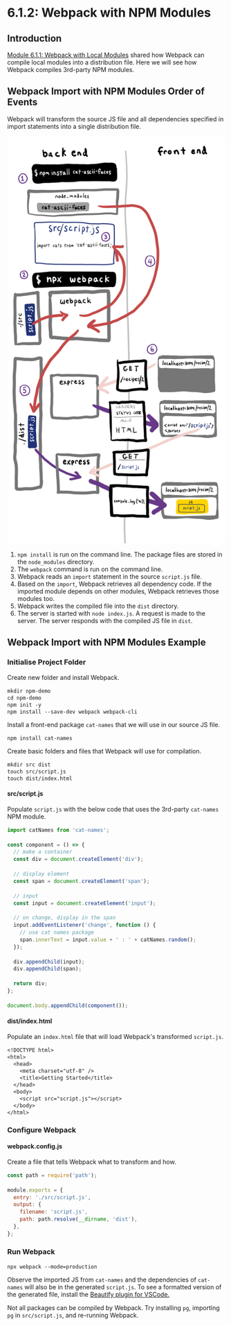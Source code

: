 # 6.1.2: Webpack with NPM Modules

## Introduction

[Module 6.1.1: Webpack with Local Modules](6.1.1-webpack-with-local-modules.md) shared how Webpack can compile local modules into a distribution file. Here we will see how Webpack compiles 3rd-party NPM modules.

## Webpack Import with NPM Modules Order of Events

Webpack will transform the source JS file and all dependencies specified in import statements into a single distribution file.

![](../../.gitbook/assets/webpack-copy-2.jpg)

1. `npm install` is run on the command line. The package files are stored in the `node_modules` directory.
2. The `webpack` command is run on the command line.
3. Webpack reads an `import` statement in the source `script.js` file.
4. Based on the `import`, Webpack retrieves all dependency code. If the imported module depends on other modules, Webpack retrieves those modules too.
5. Webpack writes the compiled file into the `dist` directory.
6. The server is started with `node index.js`. A request is made to the server. The server responds with the compiled JS file in `dist`.

## Webpack Import with NPM Modules Example

### Initialise Project Folder

Create new folder and install Webpack.

```text
mkdir npm-demo
cd npm-demo
npm init -y
npm install --save-dev webpack webpack-cli
```

Install a front-end package `cat-names` that we will use in our source JS file.

```text
npm install cat-names
```

Create basic folders and files that Webpack will use for compilation.

```text
mkdir src dist
touch src/script.js
touch dist/index.html
```

#### src/script.js

Populate `script.js` with the below code that uses the 3rd-party `cat-names` NPM module.

```javascript
import catNames from 'cat-names';

const component = () => {
  // make a container
  const div = document.createElement('div');

  // display element
  const span = document.createElement('span');

  // input
  const input = document.createElement('input');

  // on change, display in the span
  input.addEventListener('change', function () {
    // use cat names package
    span.innerText = input.value + ' : ' + catNames.random();
  });

  div.appendChild(input);
  div.appendChild(span);

  return div;
};

document.body.appendChild(component());
```

#### dist/index.html

Populate an `index.html` file that will load Webpack's transformed `script.js`.

```markup
<!DOCTYPE html>
<html>
  <head>
    <meta charset="utf-8" />
    <title>Getting Started</title>
  </head>
  <body>
    <script src="script.js"></script>
  </body>
</html>
```

### Configure Webpack

#### webpack.config.js

Create a file that tells Webpack what to transform and how.

```javascript
const path = require('path');

module.exports = {
  entry: './src/script.js',
  output: {
    filename: 'script.js',
    path: path.resolve(__dirname, 'dist'),
  },
};
```

### Run Webpack

```text
npx webpack --mode=production
```

Observe the imported JS from `cat-names` and the dependencies of `cat-names` will also be in the generated `script.js`. To see a formatted version of the generated file, install the [Beautify plugin for VSCode.](https://marketplace.visualstudio.com/items?itemName=HookyQR.beautify)

Not all packages can be compiled by Webpack. Try installing `pg`, importing `pg` in  `src/script.js`, and re-running Webpack.

